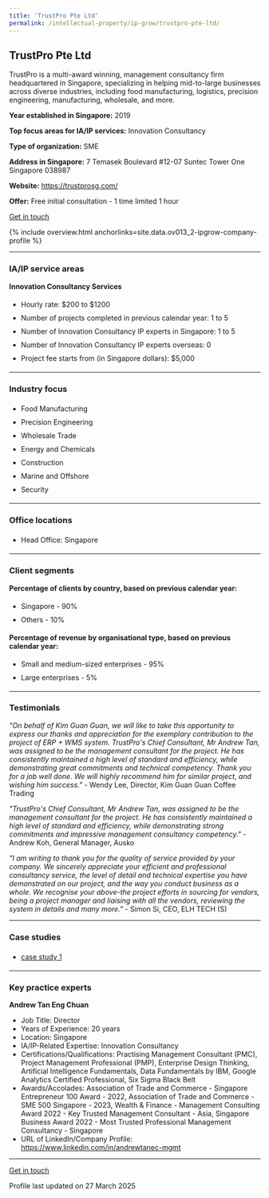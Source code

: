 ```yaml
---
title: 'TrustPro Pte Ltd'
permalink: /intellectual-property/ip-grow/trustpro-pte-ltd/
---
```


## TrustPro Pte Ltd

TrustPro is a multi-award winning, management consultancy firm headquartered in Singapore, specializing in helping mid-to-large businesses across diverse industries, including food manufacturing, logistics, precision engineering, manufacturing, wholesale, and more.

<b>Year established in Singapore:</b> 2019

<b>Top focus areas for IA/IP services:</b> Innovation Consultancy

<b>Type of organization:</b> SME

<b>Address in Singapore:</b> 7 Temasek Boulevard #12-07 Suntec Tower One Singapore 038987

<b>Website:</b> <a href='https://trustprosg.com/'>https://trustprosg.com/</a>

<b>Offer:</b> Free initial consultation - 1 time limited 1 hour

<a class='btn' href='https://form.gov.sg/67d7d2c90f7aa61f9c9c9c0e' target='_blank' rel='noopener'>Get in touch</a>

{% include overview.html anchorlinks=site.data.ov013_2-ipgrow-company-profile %}

---
<a name='ip-related-service-areas'></a>
### IA/IP service areas

**Innovation Consultancy Services**

<ul>
<li style='line-height: 27px; margin: 0px 0px !important'>Hourly rate:  $200 to $1200</li>
<li style='line-height: 27px; margin: 0px 0px !important'>Number of projects completed in previous calendar year: 1 to 5</li>
<li style='line-height: 27px; margin: 0px 0px !important'>Number of Innovation Consultancy IP experts in Singapore: 1 to 5</li>
<li style='line-height: 27px; margin: 0px 0px !important'>Number of Innovation Consultancy IP experts overseas: 0</li>
<li style='line-height: 27px; margin: 0px 0px !important'>Project fee starts from (in Singapore dollars):  $5,000</li>
</ul>

---
<a name='industry-focus'></a>
### Industry focus

<ul><li style='line-height: 27px; margin: 0px 0px !important'> Food Manufacturing</li><li style='line-height: 27px; margin: 0px 0px !important'>Precision Engineering</li><li style='line-height: 27px; margin: 0px 0px !important'>Wholesale Trade</li><li style='line-height: 27px; margin: 0px 0px !important'>Energy and Chemicals</li><li style='line-height: 27px; margin: 0px 0px !important'>Construction</li><li style='line-height: 27px; margin: 0px 0px !important'>Marine and Offshore</li><li style='line-height: 27px; margin: 0px 0px !important'>Security</li></ul>

---
<a name='office-locations'></a>
### Office locations

<ul><li style='line-height: 27px; margin: 0px 0px !important'> Head Office: Singapore</li></ul>

---
<a name='client-segments'></a>
### Client segments

**Percentage of clients by country, based on previous calendar year:**

<ul><li style='line-height: 27px; margin: 0px 0px !important'> Singapore - 90%</li><li style='line-height: 27px; margin: 0px 0px !important'>Others - 10%</li></ul>

**Percentage of revenue by organisational type, based on previous calendar year:**

<ul><li style='line-height: 27px; margin: 0px 0px !important'> Small and medium-sized enterprises - 95%</li><li style='line-height: 27px; margin: 0px 0px !important'>Large enterprises - 5%</li></ul>

---
<a name='testimonials'></a>
### Testimonials

*"On behalf of Kim Guan Guan, we will like to take this opportunity to express our thanks and appreciation for the exemplary contribution to the project of ERP + WMS system. TrustPro's Chief Consultant, Mr Andrew Tan, was assigned to be the management consultant for the project. He has consistently maintained a high level of standard and efficiency, while demonstrating great commitments and technical competency.  Thank you for a job well done.  We will highly recommend him for similar project, and wishing him success."* - Wendy Lee, Director, Kim Guan Guan Coffee Trading

*"TrustPro's Chief Consultant, Mr Andrew Tan, was assigned to be the management consultant for the project. He has consistently maintained a high level of standard and efficiency, while demonstrating strong commitments and impressive management consultancy competency."* - Andrew Koh, General Manager, Ausko

*"I am writing to thank you for the quality of service provided by your company. We sincerely appreciate your efficient and professional consultancy service, the level of detail and technical expertise you have demonstrated on our project, and the way you conduct business as a whole.  We recognise your above-the project efforts in sourcing for vendors, being a project manager and liaising with all the vendors, reviewing the system in details and many more."* - Simon Si, CEO, ELH TECH (S)



---
<a name='case-studies'></a>
### Case studies

<ul><li style='line-height: 27px; margin: 0px 0px !important'> <a href="https://trustprosg.com/our-projects/" target="_blank" rel="noopener">case study 1</a></li></ul>

---
<a name='key-practice-experts'></a>
### Key practice experts

**Andrew Tan Eng Chuan**

- Job Title: Director
- Years of Experience: 20 years
- Location: Singapore
- IA/IP-Related Expertise: Innovation Consultancy
- Certifications/Qualifications: Practising Management Consultant (PMC), Project Management Professional (PMP), Enterprise Design Thinking, Artificial Intelligence Fundamentals, Data Fundamentals by IBM, Google Analytics Certified Professional, Six Sigma Black Belt
- Awards/Accolades: Association of Trade and Commerce - Singapore Entrepreneur 100 Award - 2022, Association of Trade and Commerce - SME 500 Singapore - 2023, Wealth & Finance - Management Consulting Award 2022 - Key Trusted Management Consultant - Asia, Singapore Business Award 2022 - Most Trusted Professional Management Consultancy - Singapore
- URL of LinkedIn/Company Profile: <a href="https://www.linkedin.com/in/andrewtanec-mgmt" target="_blank" rel="noopener">https://www.linkedin.com/in/andrewtanec-mgmt</a>


---
<p>
<a class='btn' href='https://form.gov.sg/67d7d2c90f7aa61f9c9c9c0e' target='_blank' rel='noopener'>Get in touch</a>
</p>
Profile last updated on 27 March 2025
